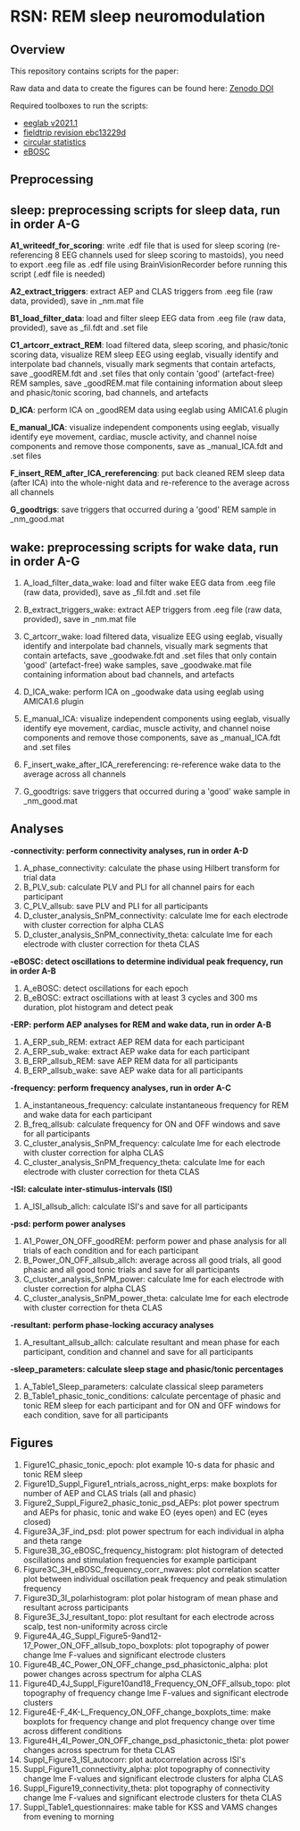 # RSN: REM sleep neuromodulation


## Overview

This repository contains scripts for the paper:


Raw data and data to create the figures can be found here:
[Zenodo DOI](10.5281/zenodo.10663994)


Required toolboxes to run the scripts: 

- [eeglab v2021.1](https://sccn.ucsd.edu/eeglab/download.php)
- [fieldtrip revision ebc13229d](https://www.fieldtriptoolbox.org/) 
- [circular statistics](https://uk.mathworks.com/matlabcentral/fileexchange/10676-circular-statistics-toolbox-directional-statistics)
- [eBOSC](https://github.com/jkosciessa/eBOSC)


## Preprocessing

**sleep: preprocessing scripts for sleep data, run in order A-G**
--------

**A1_writeedf_for_scoring**: write .edf file that is used for sleep scoring (re-referencing 8 EEG channels used for sleep scoring to mastoids), you need to export .eeg file as .edf file using BrainVisionRecorder before running this script (.edf file is needed)

**A2_extract_triggers**: extract AEP and CLAS triggers from .eeg file (raw data, provided), save in _nm.mat file

**B1_load_filter_data**: load and filter sleep EEG data from .eeg file (raw data, provided), save as _fil.fdt and .set file

**C1_artcorr_extract_REM**: load filtered data, sleep scoring, and phasic/tonic scoring data, visualize REM sleep EEG using eeglab, visually identify and interpolate bad channels, visually mark segments that contain artefacts, save _goodREM.fdt and .set files that only contain 'good' (artefact-free) REM samples, save _goodREM.mat file containing information about sleep and phasic/tonic scoring, bad channels, and artefacts

**D_ICA**: perform ICA on _goodREM data using eeglab using AMICA1.6 plugin

**E_manual_ICA**: visualize independent components using eeglab, visually identify eye movement, cardiac, muscle activity, and channel noise components and remove those components, save as _manual_ICA.fdt and .set files

**F_insert_REM_after_ICA_rereferencing**: put back cleaned REM sleep data (after ICA) into the whole-night data and re-reference to the average across all channels

**G_goodtrigs**: save triggers that occurred during a 'good' REM sample in _nm_good.mat


**wake: preprocessing scripts for wake data, run in order A-G**
--------

1. A_load_filter_data_wake: load and filter wake EEG data from .eeg file (raw data, provided), save as _fil.fdt and .set file

2. B_extract_triggers_wake: extract AEP triggers from .eeg file (raw data, provided), save in _nm.mat file

3. C_artcorr_wake: load filtered data, visualize EEG using eeglab, visually identify and interpolate bad channels, visually mark segments that contain artefacts, save _goodwake.fdt and .set files that only contain 'good' (artefact-free) wake samples, save _goodwake.mat file containing information about bad channels, and artefacts

4. D_ICA_wake: perform ICA on _goodwake data using eeglab using AMICA1.6 plugin

5. E_manual_ICA: visualize independent components using eeglab, visually identify eye movement, cardiac, muscle activity, and channel noise components and remove those components, save as _manual_ICA.fdt and .set files

6. F_insert_wake_after_ICA_rereferencing: re-reference wake data to the average across all channels

7. G_goodtrigs: save triggers that occurred during a 'good' wake sample in _nm_good.mat


## Analyses

**-connectivity: perform connectivity analyses, run in order A-D**
1. A_phase_connectivity: calculate the phase using Hilbert transform for trial data
2. B_PLV_sub: calculate PLV and PLI for all channel pairs for each participant
3. C_PLV_allsub: save PLV and PLI for all participants
4. D_cluster_analysis_SnPM_connectivity: calculate lme for each electrode with cluster correction for alpha CLAS
4. D_cluster_analysis_SnPM_connectivity_theta: calculate lme for each electrode with cluster correction for theta CLAS

**-eBOSC: detect oscillations to determine individual peak frequency, run in order A-B**
1. A_eBOSC: detect oscillations for each epoch
2. B_eBOSC: extract oscillations with at least 3 cycles and 300 ms duration, plot histogram and detect peak

**-ERP: perform AEP analyses for REM and wake data, run in order A-B**
1. A_ERP_sub_REM: extract AEP REM data for each participant
1. A_ERP_sub_wake: extract AEP wake data for each participant
2. B_ERP_allsub_REM: save AEP REM data for all participants
2. B_ERP_allsub_wake: save AEP wake data for all participants

**-frequency: perform frequency analyses, run in order A-C**
1. A_instantaneous_frequency: calculate instantaneous frequency for REM and wake data for each participant
2. B_freq_allsub: calculate frequency for ON and OFF windows and save for all participants
3. C_cluster_analysis_SnPM_frequency:  calculate lme for each electrode with cluster correction for alpha CLAS
3. C_cluster_analysis_SnPM_frequency_theta: calculate lme for each electrode with cluster correction for theta CLAS

**-ISI: calculate inter-stimulus-intervals (ISI)**
1. A_ISI_allsub_allch: calculate ISI's and save for all participants

**-psd: perform power analyses**
1. A1_Power_ON_OFF_goodREM: perform power and phase analysis for all trials of each condition and for each participant
2. B_Power_ON_OFF_allsub_allch: average across all good trials, all good phasic and all good tonic trials and save for all participants
3. C_cluster_analysis_SnPM_power: calculate lme for each electrode with cluster correction for alpha CLAS
3. C_cluster_analysis_SnPM_power_theta: calculate lme for each electrode with cluster correction for theta CLAS

**-resultant: perform phase-locking accuracy analyses**
1. A_resultant_allsub_allch: calculate resultant and mean phase for each participant, condition and channel and save for all participants

**-sleep_parameters: calculate sleep stage and phasic/tonic percentages**
1. A_Table1_Sleep_parameters: calculate classical sleep parameters
2. B_Table1_phasic_tonic_conditions: calculate percentage of phasic and tonic REM sleep for each participant and for ON and OFF windows for each condition, save for all participants


## Figures

1. Figure1C_phasic_tonic_epoch: plot example 10-s data for phasic and tonic REM sleep
2. Figure1D_Suppl_Figure1_ntrials_across_night_erps: make boxplots for number of AEP and CLAS trials (all and phasic)
3. Figure2_Suppl_Figure2_phasic_tonic_psd_AEPs: plot power spectrum and AEPs for phasic, tonic and wake EO (eyes open) and EC (eyes closed)
4. Figure3A_3F_ind_psd: plot power spectrum for each individual in alpha and theta range
5. Figure3B_3G_eBOSC_frequency_histogram: plot histogram of detected oscillations and stimulation frequencies for example participant
6. Figure3C_3H_eBOSC_frequency_corr_nwaves: plot correlation scatter plot between individual oscillation peak frequency and peak stimulation frequency
7. Figure3D_3I_polarhistogram: plot polar histogram of mean phase and resultant across participants
8. Figure3E_3J_resultant_topo: plot resultant for each electrode across scalp, test non-uniformity across circle
9. Figure4A_4G_Suppl_Figure5-9and12-17_Power_ON_OFF_allsub_topo_boxplots: plot topography of power change lme F-values and significant electrode clusters
10. Figure4B_4C_Power_ON_OFF_change_psd_phasictonic_alpha: plot power changes across spectrum for alpha CLAS
11. Figure4D_4J_Suppl_Figure10and18_Frequency_ON_OFF_allsub_topo: plot topography of frequency change lme F-values and significant electrode clusters
12. Figure4E-F_4K-L_Frequency_ON_OFF_change_boxplots_time: make boxplots for frequency change and plot frequency change over time across different conditions
13. Figure4H_4I_Power_ON_OFF_change_psd_phasictonic_theta: plot power changes across spectrum for theta CLAS
14. Suppl_Figure3_ISI_autocorr: plot autocorrelation across ISI's
15. Suppl_Figure11_connectivity_alpha: plot topography of connectivity change lme F-values and significant electrode clusters for alpha CLAS
16. Suppl_Figure19_connectivity_theta: plot topography of connectivity change lme F-values and significant electrode clusters for theta CLAS
17. Suppl_Table1_questionnaires: make table for KSS and VAMS changes from evening to morning








